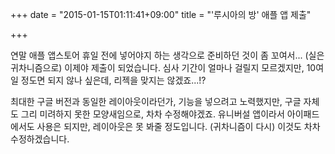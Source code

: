 +++
date = "2015-01-15T01:11:41+09:00"
title = "'루시아의 방' 애플 앱 제출"

+++

연말 애플 앱스토어 휴일 전에 넣어야지 하는 생각으로 준비하던 것이 좀 꼬여서... (실은 귀차니즘으로) 이제야 제출이 되었습니다. 심사 기간이 얼마나 걸릴지 모르겠지만, 10여일 정도면 되지 않나 싶은데, 리젝을 맞지는 않겠죠...!?

최대한 구글 버전과 동일한 레이아웃이라던가, 기능을 넣으려고 노력했지만, 구글 자체도 그리 미려하지 못한 모양새임으로, 차차 수정해야겠죠. 유니버설 앱이라서 아이패드에서도 사용은 되지만, 레이아웃은 못 봐줄 정도입니다. (귀차니즘이 다시) 이것도 차차 수정하겠습니다.